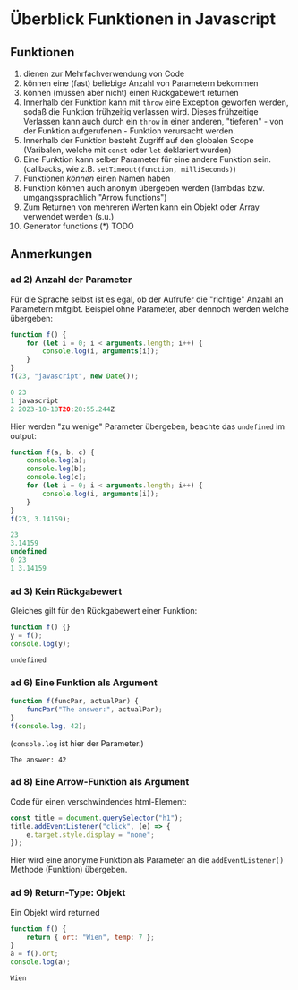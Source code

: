 # Überblick Funktionen in Javascript

## Funktionen

1. dienen zur Mehrfachverwendung von Code
2. können eine (fast) beliebige Anzahl von Parametern bekommen
3. können (müssen aber nicht) einen Rückgabewert returnen
4. Innerhalb der Funktion kann mit `throw` eine Exception geworfen werden, sodaß
   die Funktion frühzeitig verlassen wird. Dieses frühzeitige Verlassen kann
   auch durch ein `throw` in einer anderen, "tieferen" - von der Funktion
   aufgerufenen - Funktion verursacht werden.
5. Innerhalb der Funktion besteht Zugriff auf den globalen Scope (Varibalen,
   welche mit `const` oder `let` deklariert wurden)
6. Eine Funktion kann selber Parameter für eine andere Funktion sein.
   (callbacks, wie z.B. `setTimeout(function, milliSeconds)`)
7. Funktionen _können_ einen Namen haben
8. Funktion können auch anonym übergeben werden (lambdas bzw. umgangssprachlich
   "Arrow functions")
9. Zum Returnen von mehreren Werten kann ein Objekt oder Array verwendet werden
   (s.u.)
10. Generator functions (\*) TODO

## Anmerkungen

### ad 2) Anzahl der Parameter

Für die Sprache selbst ist es egal, ob der Aufrufer die "richtige" Anzahl an
Parametern mitgibt. Beispiel ohne Parameter, aber dennoch werden welche
übergeben:

```javascript
function f() {
    for (let i = 0; i < arguments.length; i++) {
        console.log(i, arguments[i]);
    }
}
f(23, "javascript", new Date());

0 23
1 javascript
2 2023-10-18T20:28:55.244Z
```

Hier werden "zu wenige" Parameter übergeben, beachte das `undefined` im output:

```javascript
function f(a, b, c) {
    console.log(a);
    console.log(b);
    console.log(c);
    for (let i = 0; i < arguments.length; i++) {
        console.log(i, arguments[i]);
    }
}
f(23, 3.14159);

23
3.14159
undefined
0 23
1 3.14159
```

### ad 3) Kein Rückgabewert

Gleiches gilt für den Rückgabewert einer Funktion:

```javascript
function f() {}
y = f();
console.log(y);
```

```text
undefined
```

### ad 6) Eine Funktion als Argument

```javascript
function f(funcPar, actualPar) {
    funcPar("The answer:", actualPar);
}
f(console.log, 42);
```

(`console.log` ist hier der Parameter.)

```text
The answer: 42
```

### ad 8) Eine Arrow-Funktion als Argument

Code für einen verschwindendes html-Element:

```javascript
const title = document.querySelector("h1");
title.addEventListener("click", (e) => {
    e.target.style.display = "none";
});
```

Hier wird eine anonyme Funktion als Parameter an die `addEventListener()`
Methode (Funktion) übergeben.

### ad 9) Return-Type: Objekt

Ein Objekt wird returned

```javascript
function f() {
    return { ort: "Wien", temp: 7 };
}
a = f().ort;
console.log(a);
```

```text
Wien
```
